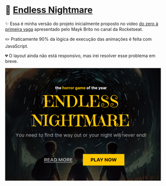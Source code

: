 # :ghost: [Endless Nightmare](https://liarleycodie.github.io/Endless-Nightmare-Landing-Page/)

:sparkles: Essa é minha versão do projeto inicialmente proposto no video [do zero à primeira vaga](https://www.youtube.com/playlist?list=PL85ITvJ7FLoikzypZV7Vr5nzZsaxLJHnW) apresentado pelo Mayk Brito no canal da Rocketseat.

:pencil2: Praticamente 90% da lógica de execução das animações é feita com JavaScript.

:broken_heart: O layout ainda não está responsivo, mas irei resolver esse problema em breve.

![Project preview](preview.png)
